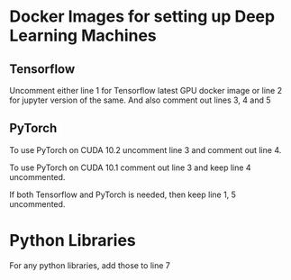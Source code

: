 # Docker Images for setting up Deep Learning Machines

## Tensorflow

Uncomment either line 1 for Tensorflow latest GPU docker image or line 2 for jupyter version of the same. And also comment out lines 3, 4 and 5

## PyTorch

To use PyTorch on CUDA 10.2 uncomment line 3 and comment out line 4.

To use PyTorch on CUDA 10.1 comment out line 3 and keep line 4 uncommented.

If both Tensorflow and PyTorch is needed, then keep line 1, 5 uncommented.

# Python Libraries

For any python libraries, add those to line 7
